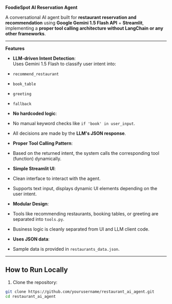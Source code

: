 **FoodieSpot AI Reservation Agent**

A conversational AI agent built for **restaurant reservation and recommendation** using **Google Gemini 1.5 Flash API** + **Streamlit**, implementing a **proper tool calling architecture without LangChain or any other frameworks**.

---

**Features**

-  **LLM-driven Intent Detection**:  
  Uses Gemini 1.5 Flash to classify user intent into:
  - `recommend_restaurant`
  - `book_table`
  - `greeting`
  - `fallback`

-  **No hardcoded logic**:
  - No manual keyword checks like `if 'book' in user_input`.
  - All decisions are made by the **LLM's JSON response**.
  
-  **Proper Tool Calling Pattern**:
  - Based on the returned intent, the system calls the corresponding tool (function) dynamically.
  
-  **Simple Streamlit UI**:
  - Clean interface to interact with the agent.
  - Supports text input, displays dynamic UI elements depending on the user intent.
  
-  **Modular Design**:
  - Tools like recommending restaurants, booking tables, or greeting are separated into `tools.py`.
  - Business logic is cleanly separated from UI and LLM client code.
  
-  **Uses JSON data**:
  - Sample data is provided in `restaurants_data.json`.

---

##  How to Run Locally

1. Clone the repository:
```bash
git clone https://github.com/yourusername/restaurant_ai_agent.git
cd restaurant_ai_agent

